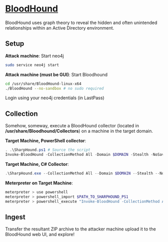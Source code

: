 # [BloodHound](https://github.com/BloodHoundAD/BloodHound)

BloodHound uses graph theory to reveal the hidden and often unintended relationships within an Active Directory environment.

## Setup

**Attack machine**: Start neo4j

```bash
sudo service neo4j start
```

**Attack machine (must be GUI)**: Start Bloodhound

```bash
cd /usr/share/BloodHound-linux-x64
./BloodHound --no-sandbox # no sudo required
```

Login using your neo4j credentials (in LastPass)

## Collection

Somehow, someway, execute a BloodHound collector (located in **/usr/share/Bloodhound/Collectors**) on a machine in the target domain.

**Target Machine, PowerShell collector**:

```powershell
. .\SharpHound.ps1 # Source the script
Invoke-BloodHound -CollectionMethod All -Domain $DOMAIN -Stealth -NoSaveCache -CompressData # HYDRA.test
```

**Target Machine, C# Collector**:

```powershell
.\SharpHound.exe --CollectionMethod All --Domain $DOMAIN --Stealth --NoSaveCache --CompressData # HYDRA.test
```

**Meterpreter on Target Machine**:

```powershell
meterpreter > use powershell
meterpreter > powershell_import $PATH_TO_SHARPHOUND_PS1
meterpreter > powershell_execute "Invoke-BloodHound -CollectionMethod All -Domain $DOMAIN -Stealth -NoSaveCache -CompressData" # HYDRA.test
```

## Ingest

Transfer the resultant ZIP archive to the attacker machine upload it to the BloodHound web UI, and explore!
